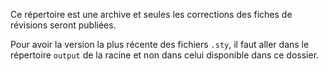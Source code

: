 Ce répertoire est une archive et seules les corrections des fiches de révisions seront publiées. 

Pour avoir la version la plus récente des fichiers ```.sty```, il faut aller dans le répertoire ```output``` de la racine et non dans celui disponible dans ce dossier.
